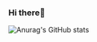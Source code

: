 ### Hi there👋
![Anurag's GitHub stats](https://github-readme-stats.vercel.app/api?username=ssshotaro44&show_icons=true&theme=radical)
